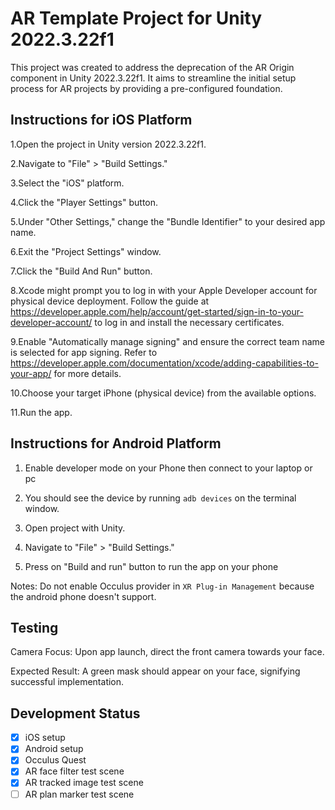 # AR Template Project for Unity 2022.3.22f1

This project was created to address the deprecation of the AR Origin component in Unity 2022.3.22f1. It aims to streamline the initial setup process for AR projects by providing a pre-configured foundation.

## Instructions for iOS Platform

1.Open the project in Unity version 2022.3.22f1.

2.Navigate to "File" > "Build Settings."

3.Select the "iOS" platform.

4.Click the "Player Settings" button.

5.Under "Other Settings," change the "Bundle Identifier" to your desired app name.

6.Exit the "Project Settings" window.

7.Click the "Build And Run" button.

8.Xcode might prompt you to log in with your Apple Developer account for physical device deployment. Follow the guide at https://developer.apple.com/help/account/get-started/sign-in-to-your-developer-account/ to log in and install the necessary certificates.

9.Enable "Automatically manage signing" and ensure the correct team name is selected for app signing. Refer to https://developer.apple.com/documentation/xcode/adding-capabilities-to-your-app/ for more details.

10.Choose your target iPhone (physical device) from the available options.

11.Run the app.

## Instructions for Android Platform

1. Enable developer mode on your Phone then connect to your laptop or pc

2. You should see the device by running `adb devices` on the terminal window.

3. Open project with Unity.

4. Navigate to "File" > "Build Settings."

5. Press on "Build and run" button to run the app on your phone

Notes: Do not enable Occulus provider in `XR Plug-in Management` because the android phone doesn't support.

## Testing

Camera Focus: Upon app launch, direct the front camera towards your face.

Expected Result: A green mask should appear on your face, signifying successful implementation.

## Development Status

- [x] iOS setup
- [x] Android setup
- [x] Occulus Quest
- [x] AR face filter test scene
- [x] AR tracked image test scene
- [ ] AR plan marker test scene